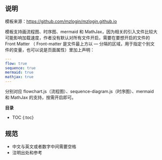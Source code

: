 ## 说明

模板来源：https://github.com/mzlogin/mzlogin.github.io

模板支持画流程图、时序图、mermaid 和 MathJax，因为相关的引入文件比较大可能影响加载速度，作者没有默认对所有文件开启，需要在要想开启的文件的 Front Matter （ Front-matter 是文件最上方以 — 分隔的区域，用于指定个别文件的变量，也可以说是页面属性）里加上声明：
```yaml
---
flow: true
sequence: true
mermaid: true
mathjax: true
---
```
分别对应 flowchart.js（流程图）、sequence-diagram.js（时序图）、mermaid 和 MathJax 的支持，按需开启即可。


**目录**

* TOC
{:toc}


## 规范

+ 中文与英文或者数字中间需要空格
+ 注明出处和参考